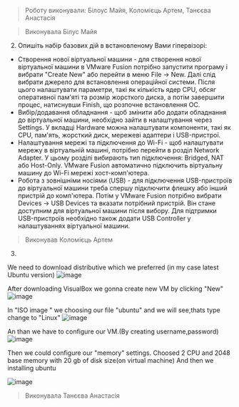 > Роботу виконували: Білоус Майя, Коломієць Артем, Танєєва Анастасія

> Виконувала Білус Майя
2. Опишіть набір базових дій в встановленому Вами гіпервізорі:
- Створення нової віртуальної машини - для створення нової віртуальної машини в VMware Fusion потрібно запустити програму і вибрати "Create New" або перейти в меню File → New. Далі слід вибрати джерело для встановлення операційної системи. Після цього налаштувати параметри, такі як кількість ядер CPU, обсяг оперативної пам'яті та розмір жорсткого диска, а потім завершити процес, натиснувши Finish, що розпочне встановлення ОС.
- Вибір/додавання обладнання - щоб змінити або додати обладнання до віртуальної машини, необхідно зайти в налаштування через Settings. У вкладці Hardware можна налаштувати компоненти, такі як CPU, пам'ять, жорсткий диск, мережеві адаптери і USB-пристрої.
- Налаштування мережі та підключення до Wi-Fi - щоб налаштувати мережу в віртуальній машині, потрібно перейти в розділ Network Adapter. У цьому розділі вибирають тип підключення: Bridged, NAT або Host-Only. VMware Fusion автоматично підключить віртуальну машину до Wi-Fi мережі хост-комп'ютера. 
- Робота з зовнішніми носіями (USB) - для підключення USB-пристроїв до віртуальної машини треба спершу підключити флешку або інший пристрій до комп'ютера. Потім у VMware Fusion потрібно вибрати Devices → USB Devices та вказати потрібний пристрій. Він стане доступним для віртуальної машини після вибору. Для підтримки USB-пристроїв необхідно також додати USB Controller у налаштуваннях віртуальної машини.

> Виконував Коломієць Артем
3. 

We need to download distributive which we preferred (in my case latest Ubuntu version)
![image](https://github.com/user-attachments/assets/8474329b-8f6e-4c35-86e4-04e0872120a2)

After downloading VisualBox we gonna create new VM by clicking "New"
![image](https://github.com/user-attachments/assets/184ae899-ee72-4c70-a501-821a6914a92a)

In "ISO image " we choosing our file "ubuntu" and we will see,thats type change to "Linux"
![image](https://github.com/user-attachments/assets/2d405348-2b74-47b8-b0bd-2409da1762c1)

An than we have to configure our VM.(By creating username,password)
![image](https://github.com/user-attachments/assets/9042e39b-107a-49ee-9be6-03d58884ba31)

Then we could configure our "memory" settings. Choosed 2 CPU and 2048 base memory with 20 gb of disk size(on virtual machine) And then we installing ubuntu

![image](https://github.com/user-attachments/assets/e497d6a3-a00f-44d7-a051-67a66d9b065c)

> Виконувала Танєєва Анастасія
